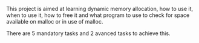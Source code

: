 This project is aimed at learning dynamic memory allocation, how to use it, when to use it, how to free it and what program to use to check for space available on malloc or in use of malloc.

There are 5 mandatory tasks and 2 avanced tasks to achieve this.
